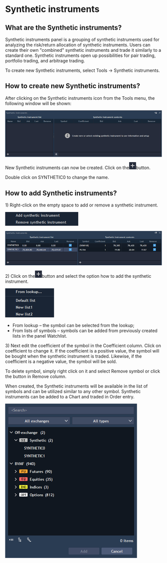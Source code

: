 # Synthetic instruments

## **What are the Synthetic instruments?**

Synthetic instruments panel is a grouping of synthetic instruments used for analyzing the risk/return allocation of synthetic instruments. Users can create their own "combined" synthetic instruments and trade it similarly to a standard one. Synthetic instruments open up possibilities for pair trading, portfolio trading, and arbitrage trading.

To create new Synthetic instruments, select Tools -> Synthetic instruments.

## **How to create new Synthetic instruments?**

After clicking on the Synthetic instruments icon from the Tools menu, the following window will be shown:

![](<../../../.gitbook/assets/1 (77).png>)

New Synthetic instruments can now be created. Click on the![](<../../../.gitbook/assets/2 (10) (1) (2).png>)button.

Double click on SYNTHETIC0 to change the name.

## How to add Synthetic instruments?

1\) Right-click on the empty space to add or remove a synthetic instrument.

![](<../../../.gitbook/assets/3 (15).png>)

![](<../../../.gitbook/assets/4 (28).png>)

2\) Click on the![](<../../../.gitbook/assets/2 (10) (1) (2) (1).png>)button and select the option how to add the synthetic instrument.

![](<../../../.gitbook/assets/5 (16).png>)

* From lookup – the symbol can be selected from the lookup;&#x20;
* From lists of symbols – symbols can be added from previously created lists in the panel Watchlist.

3\) Next edit the coefficient of the symbol in the Coefficient column. Click on coefficient to change it. If the coefficient is a positive value, the symbol will be bought when the synthetic instrument is traded. Likewise, if the coefficient is a negative value, the symbol will be sold.

To delete symbol, simply right click on it and select Remove symbol or click the button in Remove column.

When created, the Synthetic instruments will be available in the list of symbols and can be utilized similar to any other symbol. Synthetic instruments can be added to a Chart and traded in Order entry.

![](<../../../.gitbook/assets/6 (13).png>)
